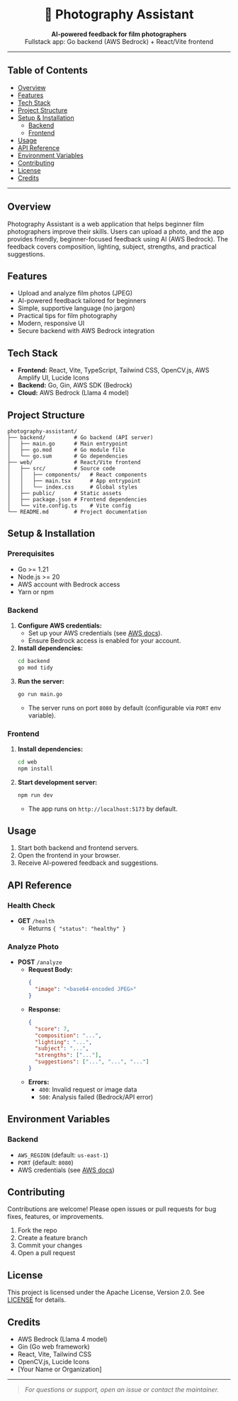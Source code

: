 <div align="center">
  <h1>📸 Photography Assistant</h1>
  <p>
    <strong>AI-powered feedback for film photographers</strong><br>
    Fullstack app: Go backend (AWS Bedrock) + React/Vite frontend
  </p>
</div>

---

## Table of Contents
- [Overview](#overview)
- [Features](#features)
- [Tech Stack](#tech-stack)
- [Project Structure](#project-structure)
- [Setup & Installation](#setup--installation)
  - [Backend](#backend)
  - [Frontend](#frontend)
- [Usage](#usage)
- [API Reference](#api-reference)
- [Environment Variables](#environment-variables)
- [Contributing](#contributing)
- [License](#license)
- [Credits](#credits)

---

## Overview

Photography Assistant is a web application that helps beginner film photographers improve their skills. Users can upload a photo, and the app provides friendly, beginner-focused feedback using AI (AWS Bedrock). The feedback covers composition, lighting, subject, strengths, and practical suggestions.

## Features
- Upload and analyze film photos (JPEG)
- AI-powered feedback tailored for beginners
- Simple, supportive language (no jargon)
- Practical tips for film photography
- Modern, responsive UI
- Secure backend with AWS Bedrock integration

## Tech Stack
- **Frontend:** React, Vite, TypeScript, Tailwind CSS, OpenCV.js, AWS Amplify UI, Lucide Icons
- **Backend:** Go, Gin, AWS SDK (Bedrock)
- **Cloud:** AWS Bedrock (Llama 4 model)

## Project Structure
```
photography-assistant/
├── backend/         # Go backend (API server)
│   ├── main.go      # Main entrypoint
│   ├── go.mod       # Go module file
│   └── go.sum       # Go dependencies
├── web/             # React/Vite frontend
│   ├── src/         # Source code
│   │   ├── components/   # React components
│   │   ├── main.tsx      # App entrypoint
│   │   └── index.css     # Global styles
│   ├── public/      # Static assets
│   ├── package.json # Frontend dependencies
│   └── vite.config.ts    # Vite config
└── README.md        # Project documentation
```

## Setup & Installation

### Prerequisites
- Go >= 1.21
- Node.js >= 20
- AWS account with Bedrock access
- Yarn or npm

### Backend
1. **Configure AWS credentials:**
   - Set up your AWS credentials (see [AWS docs](https://docs.aws.amazon.com/cli/latest/userguide/cli-configure-quickstart.html)).
   - Ensure Bedrock access is enabled for your account.
2. **Install dependencies:**
   ```bash
   cd backend
   go mod tidy
   ```
3. **Run the server:**
   ```bash
   go run main.go
   ```
   - The server runs on port `8080` by default (configurable via `PORT` env variable).

### Frontend
1. **Install dependencies:**
   ```bash
   cd web
   npm install
   ```
2. **Start development server:**
   ```bash
   npm run dev
   ```
   - The app runs on `http://localhost:5173` by default.

## Usage
1. Start both backend and frontend servers.
2. Open the frontend in your browser.
3. Receive AI-powered feedback and suggestions.

## API Reference

### Health Check
- **GET** `/health`
  - Returns `{ "status": "healthy" }`

### Analyze Photo
- **POST** `/analyze`
  - **Request Body:**
    ```json
    {
      "image": "<base64-encoded JPEG>"
    }
    ```
  - **Response:**
    ```json
    {
      "score": 7,
      "composition": "...",
      "lighting": "...",
      "subject": "...",
      "strengths": ["..."],
      "suggestions": ["...", "...", "..."]
    }
    ```
  - **Errors:**
    - `400`: Invalid request or image data
    - `500`: Analysis failed (Bedrock/API error)

## Environment Variables

### Backend
- `AWS_REGION` (default: `us-east-1`)
- `PORT` (default: `8080`)
- AWS credentials (see [AWS docs](https://docs.aws.amazon.com/cli/latest/userguide/cli-configure-quickstart.html))

## Contributing

Contributions are welcome! Please open issues or pull requests for bug fixes, features, or improvements.

1. Fork the repo
2. Create a feature branch
3. Commit your changes
4. Open a pull request

## License

This project is licensed under the Apache License, Version 2.0. See [LICENSE](LICENSE) for details.

## Credits
- AWS Bedrock (Llama 4 model)
- Gin (Go web framework)
- React, Vite, Tailwind CSS
- OpenCV.js, Lucide Icons
- [Your Name or Organization]

---

> _For questions or support, open an issue or contact the maintainer._
